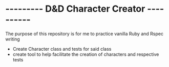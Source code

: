 <h1>--------- D&D Character Creator ----------</h1>
<p>The purpose of this repository is for me to practice vanilla Ruby and Rspec writing</p>
<ul>
  <li>Create Character class and tests for said class</li>
  <li>create tool to help facilitate the creation of characters and respective tests</li>
</ul>
